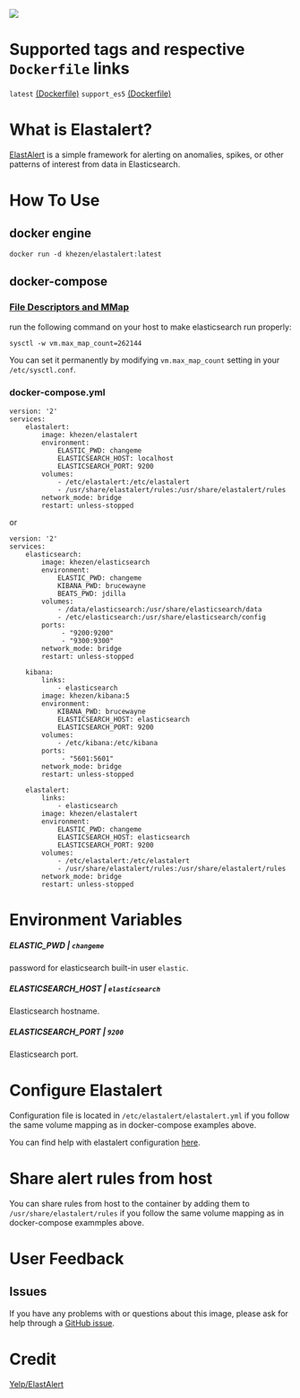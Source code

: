 [![](https://images.microbadger.com/badges/image/khezen/elastalert.svg)](https://hub.docker.com/r/khezen/elastalert/)

# Supported tags and respective `Dockerfile` links

`latest` [(Dockerfile)](https://github.com/Khezen/docker-elastalert/Dockerfile)
`support_es5` [(Dockerfile)](https://github.com/Khezen/docker-elastalert/blob/support_es5/Dockerfile)

# What is Elastalert?
[ElastAlert](https://github.com/Yelp/elastalert) is a simple framework for alerting on anomalies, spikes, or other patterns of interest from data in Elasticsearch.


# How To Use

## docker engine

```
docker run -d khezen/elastalert:latest   
```

## docker-compose

### [File Descriptors and MMap](https://www.elastic.co/guide/en/elasticsearch/guide/current/_file_descriptors_and_mmap.html)

run the following command on your host to make elasticsearch run properly:
```
sysctl -w vm.max_map_count=262144
```
You can set it permanently by modifying `vm.max_map_count` setting in your `/etc/sysctl.conf`.

### docker-compose.yml
```
version: '2'
services:    
    elastalert:
        image: khezen/elastalert
        environment:
            ELASTIC_PWD: changeme
            ELASTICSEARCH_HOST: localhost
            ELASTICSEARCH_PORT: 9200
        volumes:
            - /etc/elastalert:/etc/elastalert
            - /usr/share/elastalert/rules:/usr/share/elastalert/rules
        network_mode: bridge
        restart: unless-stopped

```
or

```
version: '2'
services:
    elasticsearch:
        image: khezen/elasticsearch
        environment:
            ELASTIC_PWD: changeme
            KIBANA_PWD: brucewayne
            BEATS_PWD: jdilla
        volumes:
            - /data/elasticsearch:/usr/share/elasticsearch/data
            - /etc/elasticsearch:/usr/share/elasticsearch/config 
        ports:
             - "9200:9200"
             - "9300:9300"
        network_mode: bridge
        restart: unless-stopped

    kibana:
        links:
            - elasticsearch
        image: khezen/kibana:5
        environment:
            KIBANA_PWD: brucewayne
            ELASTICSEARCH_HOST: elasticsearch
            ELASTICSEARCH_PORT: 9200
        volumes:
            - /etc/kibana:/etc/kibana
        ports:
             - "5601:5601"
        network_mode: bridge
        restart: unless-stopped
    
    elastalert:
        links:
            - elasticsearch
        image: khezen/elastalert
        environment:
            ELASTIC_PWD: changeme
            ELASTICSEARCH_HOST: elasticsearch
            ELASTICSEARCH_PORT: 9200
        volumes:
            - /etc/elastalert:/etc/elastalert
            - /usr/share/elastalert/rules:/usr/share/elastalert/rules
        network_mode: bridge
        restart: unless-stopped

```
# Environment Variables

##### ELASTIC_PWD | `changeme`
password for elasticsearch built-in user `elastic`.

##### ELASTICSEARCH_HOST | `elasticsearch`
Elasticsearch hostname.

##### ELASTICSEARCH_PORT | `9200`
Elasticsearch port.

# Configure Elastalert

Configuration file is located in `/etc/elastalert/elastalert.yml` if you follow the same volume mapping as in docker-compose examples above.

You can find help with elastalert configuration [here](https://elastalert.readthedocs.io/en/latest/index.html).

# Share alert rules from host

You can share rules from host to the container by adding them to `/usr/share/elastalert/rules` if you follow the same volume mapping as in docker-compose exammples above.

# User Feedback
## Issues
If you have any problems with or questions about this image, please ask for help through a [GitHub issue](https://github.com/Khezen/docker-elastalert/issues).

# Credit

[Yelp/ElastAlert](https://github.com/Yelp/elastalert)